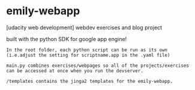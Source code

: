 emily-webapp
============

[udacity web development] webdev exercises and blog project 

built with the python SDK for google app engine!


    In the root folder, each python script can be run as its own (i.e.adjust the setting for scriptname.app in the .yaml file)

    main.py combines exercises/webpages so all of the projects/exercises can be accessed at once when you run the devserver.

    /templates contains the jinga2 templates for the emily-webapp.

